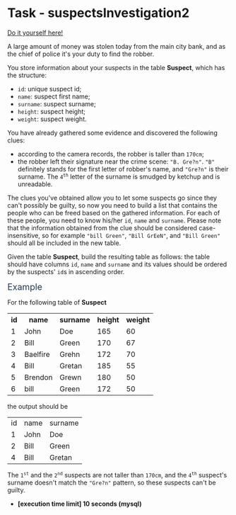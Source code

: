 # Task - suspectsInvestigation2
[Do it yourself here!](https://app.codesignal.com/arcade/db/would-you-like-the-second-meal/RuKPyy3zx6H3h66sG)
<p>A large amount of money was stolen today from the main city bank, and as the chief of police it's your duty to find the robber.</p>
<p>You store information about your suspects in the table <strong>Suspect</strong>, which has the structure:</p>
<ul>
<li><code>id</code>: unique suspect id;</li>
<li><code>name</code>: suspect first name;</li>
<li><code>surname</code>: suspect surname;</li>
<li><code>height</code>: suspect height;</li>
<li><code>weight</code>: suspect weight.</li>
</ul>
<p>You have already gathered some evidence and discovered the following clues:</p>
<ul>
<li>according to the camera records, the robber is taller than <code>170cm</code>;</li>
<li>the robber left their signature near the crime scene: <code>"B. Gre?n"</code>. <code>"B"</code> definitely stands for the first letter of robber's name, and <code>"Gre?n"</code> is their surname. The <code>4<sup>th</sup></code> letter of the surname is smudged by ketchup and is unreadable.</li>
</ul>
<p>The clues you've obtained allow you to let some suspects go since they can't possibly be guilty, so now you need to build a list that contains the people who can be freed based on the gathered information. For each of these people, you need to know his/her <code>id</code>, <code>name</code> and <code>surname</code>. Please note that the information obtained from the clue should be considered case-insensitive, so for example <code>"bill Green"</code>, <code>"Bill GrEeN"</code>, and <code>"Bill Green"</code> should all be included in the new table.</p>
<p>Given the table <strong>Suspect</strong>, build the resulting table as follows: the table should have columns <code>id</code>, <code>name</code> and <code>surname</code> and its values should be ordered by the suspects' <code>id</code>s in ascending order.</p>
<p><span class="markdown--header" style="color:#2b3b52;font-size:1.4em">Example</span></p>
<p>For the following table of <strong>Suspect</strong></p>
<table>
  <tbody><tr>
    <th>id</th>
    <th>name</th>
    <th>surname</th>
    <th>height</th>
    <th>weight</th>
  </tr>
  <tr>
    <td>1</td>
    <td>John</td>
    <td>Doe</td>
    <td>165</td>
    <td>60</td>
  </tr>
  <tr>
    <td>2</td>
    <td>Bill</td>
    <td>Green</td>
    <td>170</td>
    <td>67</td>
  </tr>
  <tr>
    <td>3</td>
    <td>Baelfire</td>
    <td>Grehn</td>
    <td>172</td>
    <td>70</td>
  </tr>
  <tr>
    <td>4</td>
    <td>Bill</td>
    <td>Gretan</td>
    <td>185</td>
    <td>55</td>
  </tr>
  <tr>
    <td>5</td>
    <td>Brendon</td>
    <td>Grewn</td>
    <td>180</td>
    <td>50</td>
  </tr>
  <tr>
    <td>6</td>
    <td>bill</td>
    <td>Green</td>
    <td>172</td>
    <td>50</td>
  </tr>
</tbody></table>
<p>the output should be</p>
<table>
<tbody><tr>
<td>id</td>
<td>name</td>
<td>surname</td>
</tr>
<tr>
<td>1</td>
<td>John</td>
<td>Doe</td>
</tr>
<tr>
<td>2</td>
<td>Bill</td>
<td>Green</td>
</tr>
<tr>
<td>4</td>
<td>Bill</td>
<td>Gretan</td>
</tr>
</tbody></table>
<p>The <code>1<sup>st</sup></code> and the <code>2<sup>nd</sup></code> suspects are not taller than <code>170cm</code>, and the <code>4<sup>th</sup></code> suspect's surname doesn't match the <code>"Gre?n"</code> pattern, so these suspects can't be guilty.</p>
<ul>
<li><strong>[execution time limit] 10 seconds (mysql)</strong></li>
</ul>

